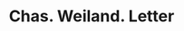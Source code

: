 ---
doi: 10.7916/D8709CNP
date_other: '1910'
date_other_textual: 1910-1919
form: correspondence
genre:
- Letters (correspondence)
name:
- Chas. Weiland
object_in_context_url: https://biggert.cul.columbia.edu/items/view/ave_biggert_01908
subject_hierarchical_geographic:
- New York, New York, United States
subject_name:
- Chas. Weiland
title: Chas. Weiland. Letter
sort_title: Chas. Weiland. Letter
call_number: ave_biggert_01908
coordinates:
- 40.71277777777778,-74.00583333333333
pid: ave_biggert_01908
identifiers: ave_biggert_01908
permalink: /biggert/ave_biggert_01908/
layout: iiif-image-page
---